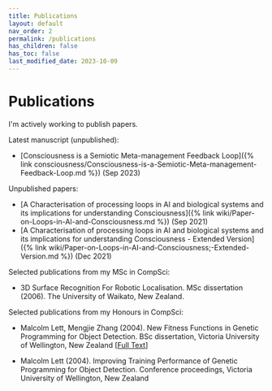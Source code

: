 ```yaml
---
title: Publications
layout: default
nav_order: 2
permalink: /publications
has_children: false
has_toc: false
last_modified_date: 2023-10-09
---
```


# Publications

I'm actively working to publish papers.

Latest manuscript (unpublished):
* [Consciousness is a Semiotic Meta-management Feedback Loop]({% link consciousness/Consciousness-is-a-Semiotic-Meta-management-Feedback-Loop.md %}) (Sep 2023)

Unpublished papers:
* [A Characterisation of processing loops in AI and biological systems and its implications for understanding Consciousness]({% link wiki/Paper-on-Loops-in-AI-and-Consciousness.md %}) (Sep 2021)
* [A Characterisation of processing loops in AI and biological systems and its implications for understanding Consciousness - Extended Version]({% link wiki/Paper-on-Loops-in-AI-and-Consciousness;-Extended-Version.md %}) (Dec 2021)

Selected publications from my MSc in CompSci:
* 3D Surface Recognition For Robotic Localisation. MSc dissertation (2006). The University of Waikato, New Zealand.

Selected publications from my Honours in CompSci:

* Malcolm Lett, Mengjie Zhang (2004). New Fitness Functions in Genetic Programming for Object Detection. BSc dissertation, Victoria University of Wellington, New Zealand \[[Full Text](https://www.researchgate.net/publication/237610372_New_Fitness_Functions_in_Genetic_Programming_for_Object_Detection)\]

* Malcolm Lett (2004). Improving Training Performance of Genetic Programming for Object Detection. Conference proceedings, Victoria University of Wellington, New Zealand
